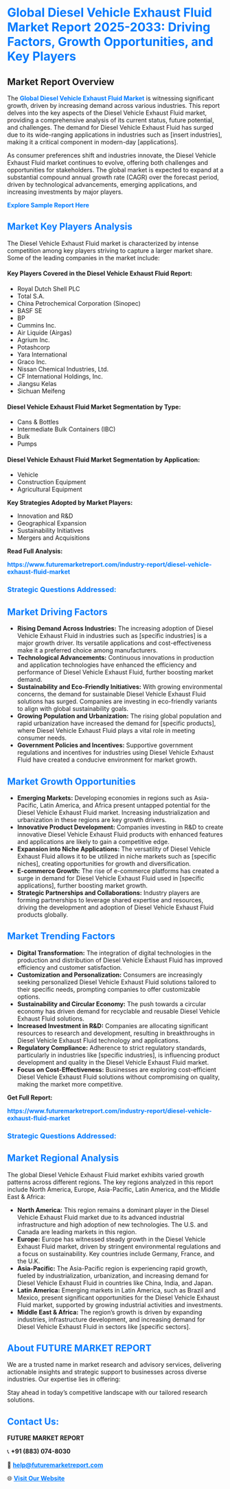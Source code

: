 <h1 style="color: #007BFF;">Global Diesel Vehicle Exhaust Fluid Market Report 2025-2033: Driving Factors, Growth Opportunities, and Key Players</h1>

<section id="overview">
<h2>Market Report Overview</h2>
<p>The <a href="https://www.futuremarketreport.com/industry-report/diesel-vehicle-exhaust-fluid-market" style="color: #007BFF; text-decoration: none;"><strong>Global Diesel Vehicle Exhaust Fluid Market</strong></a> is witnessing significant growth, driven by increasing demand across various industries. This report delves into the key aspects of the Diesel Vehicle Exhaust Fluid market, providing a comprehensive analysis of its current status, future potential, and challenges. The demand for Diesel Vehicle Exhaust Fluid has surged due to its wide-ranging applications in industries such as [insert industries], making it a critical component in modern-day [applications].</p>
<p>As consumer preferences shift and industries innovate, the Diesel Vehicle Exhaust Fluid market continues to evolve, offering both challenges and opportunities for stakeholders. The global market is expected to expand at a substantial compound annual growth rate (CAGR) over the forecast period, driven by technological advancements, emerging applications, and increasing investments by major players.</p>
</section>

<section id="overview">
<p><a href="https://www.futuremarketreport.com/request-sample/reportId=106064" style="color: #007BFF; text-decoration: none;"><strong>Explore Sample Report Here</strong></a></p>
</section>

<section id="key-players">
<h2 style="color: #007BFF;">Market Key Players Analysis</h2>
<p>The Diesel Vehicle Exhaust Fluid market is characterized by intense competition among key players striving to capture a larger market share. Some of the leading companies in the market include:</p>
<h4>Key Players Covered in the Diesel Vehicle Exhaust Fluid Report:</h4>
<ul><li>Royal Dutch Shell PLC</li><li>Total S.A.</li><li>China Petrochemical Corporation (Sinopec)</li><li>BASF SE</li><li>BP</li><li>Cummins Inc.</li><li>Air Liquide (Airgas)</li><li>Agrium Inc.</li><li>Potashcorp</li><li>Yara International</li><li>Graco Inc.</li><li>Nissan Chemical Industries, Ltd.</li><li>CF International Holdings, Inc.</li><li>Jiangsu Kelas</li><li>Sichuan Meifeng</li></ul>
<h4>Diesel Vehicle Exhaust Fluid Market Segmentation by Type:</h4>
<ul><li>Cans &amp; Bottles</li><li>Intermediate Bulk Containers (IBC)</li><li>Bulk</li><li>Pumps</li></ul>

<h4>Diesel Vehicle Exhaust Fluid Market Segmentation by Application:</h4>
<ul><li>Vehicle</li><li>Construction Equipment</li><li>Agricultural Equipment</li></ul>
<p><strong>Key Strategies Adopted by Market Players:</strong></p>
<ul>
<li>Innovation and R&D</li>
<li>Geographical Expansion</li>
<li>Sustainability Initiatives</li>
<li>Mergers and Acquisitions</li>
</ul>
</section>

<section>
<p><strong>Read Full Analysis: </strong></p><a href="https://www.futuremarketreport.com/industry-report/diesel-vehicle-exhaust-fluid-market" style="color: #007BFF; text-decoration: none;"><strong>https://www.futuremarketreport.com/industry-report/diesel-vehicle-exhaust-fluid-market</strong></a>
<h3 style="color: #007BFF;">Strategic Questions Addressed:</h3>
</section>

<section id="driving-factors">
<h2 style="color: #007BFF;">Market Driving Factors</h2>
<ul>
<li><strong>Rising Demand Across Industries:</strong> The increasing adoption of Diesel Vehicle Exhaust Fluid in industries such as [specific industries] is a major growth driver. Its versatile applications and cost-effectiveness make it a preferred choice among manufacturers.</li>
<li><strong>Technological Advancements:</strong> Continuous innovations in production and application technologies have enhanced the efficiency and performance of Diesel Vehicle Exhaust Fluid, further boosting market demand.</li>
<li><strong>Sustainability and Eco-Friendly Initiatives:</strong> With growing environmental concerns, the demand for sustainable Diesel Vehicle Exhaust Fluid solutions has surged. Companies are investing in eco-friendly variants to align with global sustainability goals.</li>
<li><strong>Growing Population and Urbanization:</strong> The rising global population and rapid urbanization have increased the demand for [specific products], where Diesel Vehicle Exhaust Fluid plays a vital role in meeting consumer needs.</li>
<li><strong>Government Policies and Incentives:</strong> Supportive government regulations and incentives for industries using Diesel Vehicle Exhaust Fluid have created a conducive environment for market growth.</li>
</ul>
</section>

<section id="growth-opportunities">
<h2 style="color: #007BFF;">Market Growth Opportunities</h2>
<ul>
<li><strong>Emerging Markets:</strong> Developing economies in regions such as Asia-Pacific, Latin America, and Africa present untapped potential for the Diesel Vehicle Exhaust Fluid market. Increasing industrialization and urbanization in these regions are key growth drivers.</li>
<li><strong>Innovative Product Development:</strong> Companies investing in R&D to create innovative Diesel Vehicle Exhaust Fluid products with enhanced features and applications are likely to gain a competitive edge.</li>
<li><strong>Expansion into Niche Applications:</strong> The versatility of Diesel Vehicle Exhaust Fluid allows it to be utilized in niche markets such as [specific niches], creating opportunities for growth and diversification.</li>
<li><strong>E-commerce Growth:</strong> The rise of e-commerce platforms has created a surge in demand for Diesel Vehicle Exhaust Fluid used in [specific applications], further boosting market growth.</li>
<li><strong>Strategic Partnerships and Collaborations:</strong> Industry players are forming partnerships to leverage shared expertise and resources, driving the development and adoption of Diesel Vehicle Exhaust Fluid products globally.</li>
</ul>
</section>

<section id="trending-factors">
<h2 style="color: #007BFF;">Market Trending Factors</h2>
<ul>
<li><strong>Digital Transformation:</strong> The integration of digital technologies in the production and distribution of Diesel Vehicle Exhaust Fluid has improved efficiency and customer satisfaction.</li>
<li><strong>Customization and Personalization:</strong> Consumers are increasingly seeking personalized Diesel Vehicle Exhaust Fluid solutions tailored to their specific needs, prompting companies to offer customizable options.</li>
<li><strong>Sustainability and Circular Economy:</strong> The push towards a circular economy has driven demand for recyclable and reusable Diesel Vehicle Exhaust Fluid solutions.</li>
<li><strong>Increased Investment in R&D:</strong> Companies are allocating significant resources to research and development, resulting in breakthroughs in Diesel Vehicle Exhaust Fluid technology and applications.</li>
<li><strong>Regulatory Compliance:</strong> Adherence to strict regulatory standards, particularly in industries like [specific industries], is influencing product development and quality in the Diesel Vehicle Exhaust Fluid market.</li>
<li><strong>Focus on Cost-Effectiveness:</strong> Businesses are exploring cost-efficient Diesel Vehicle Exhaust Fluid solutions without compromising on quality, making the market more competitive.</li>
</ul>
</section>

<section>
<p><strong>Get Full Report: </strong></p><a href="https://www.futuremarketreport.com/industry-report/diesel-vehicle-exhaust-fluid-market" style="color: #007BFF; text-decoration: none;"><strong>https://www.futuremarketreport.com/industry-report/diesel-vehicle-exhaust-fluid-market</strong></a>
<h3 style="color: #007BFF;">Strategic Questions Addressed:</h3>
</section>


<section id="regional-analysis">
<h2 style="color: #007BFF;">Market Regional Analysis</h2>
<p>The global Diesel Vehicle Exhaust Fluid market exhibits varied growth patterns across different regions. The key regions analyzed in this report include North America, Europe, Asia-Pacific, Latin America, and the Middle East & Africa:</p>
<ul>
<li><strong>North America:</strong> This region remains a dominant player in the Diesel Vehicle Exhaust Fluid market due to its advanced industrial infrastructure and high adoption of new technologies. The U.S. and Canada are leading markets in this region.</li>
<li><strong>Europe:</strong> Europe has witnessed steady growth in the Diesel Vehicle Exhaust Fluid market, driven by stringent environmental regulations and a focus on sustainability. Key countries include Germany, France, and the U.K.</li>
<li><strong>Asia-Pacific:</strong> The Asia-Pacific region is experiencing rapid growth, fueled by industrialization, urbanization, and increasing demand for Diesel Vehicle Exhaust Fluid in countries like China, India, and Japan.</li>
<li><strong>Latin America:</strong> Emerging markets in Latin America, such as Brazil and Mexico, present significant opportunities for the Diesel Vehicle Exhaust Fluid market, supported by growing industrial activities and investments.</li>
<li><strong>Middle East & Africa:</strong> The region’s growth is driven by expanding industries, infrastructure development, and increasing demand for Diesel Vehicle Exhaust Fluid in sectors like [specific sectors].</li>
</ul>
</section>

<footer>
<h2 style="color: #007BFF;">About FUTURE MARKET REPORT</h2>
<p>We are a trusted name in market research and advisory services, delivering actionable insights and strategic support to businesses across diverse industries. Our expertise lies in offering:</p>

<p>Stay ahead in today’s competitive landscape with our tailored research solutions.</p>

<h2 style="color: #007BFF;">Contact Us:</h2>
<p><strong>FUTURE MARKET REPORT</strong></p>
<p>📞 <strong>+91 (883) 074-8030</strong></p>
<p>📧 <strong><a href="mailto:help@futuremarketreport.com" style="color: #007BFF;">help@futuremarketreport.com</a></strong></p>
<p>🌐 <strong><a href="https://www.futuremarketreport.com/" style="color: #007BFF;">Visit Our Website</a></strong></p>
</footer>